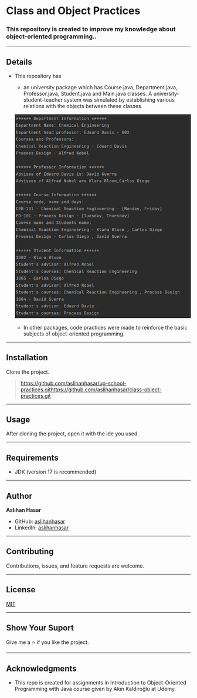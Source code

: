 # Class and Object Practices

### This repository is created to improve my knowledge about object-oriented programming..

---

## Details

* This repository has
    * an university package which has Course.java, Department.java, Professor.java, Student.java and Main.java classes.
      A university-student-teacher system was simulated by establishing various relations with the objects between these
      classes.

  ![img1.png](../../../../../images/imgco.png)

    * In other packages, code practices were made to reinforce the basic subjects of object-oriented programming.

---

## Installation

Clone the project.
> https://github.com/aslihanhasar/up-school-practices.githttps://github.com/aslihanhasar/class-object-practices.git

---

## Usage

After cloning the project, open it with the ide you used.

---

## Requirements

* JDK (version 17 is recommended)

---

## Author

**Aslıhan Hasar**

* GitHub: [aslihanhasar](https://github.com/aslihanhasar)
* LinkedIn: [aslıhanhasar](https://www.linkedin.com/in/asl%C4%B1hanhasar
  )

---

## Contributing

Contributions, issues, and feature requests are welcome.

---

## License

[MIT](https://choosealicense.com/licenses/mit/)

---

## Show Your Suport

Give me a &#11088; if you like the project.

---

## Acknowledgments

* This repo is created for assignments in Introduction to Object-Oriented Programming with Java course given by Akın
  Kaldıroğlu at Udemy.